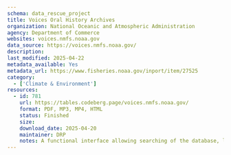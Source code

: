 ```yaml
---
schema: data_rescue_project 
title: Voices Oral History Archives
organization: National Oceanic and Atmospheric Administration
agency: Department of Commerce
websites: voices.nmfs.noaa.gov
data_source: https://voices.nmfs.noaa.gov/
description: 
last_modified: 2025-04-22
metadata_available: Yes
metadata_url: https://www.fisheries.noaa.gov/inport/item/27525
category:
  - ['Climate & Environment'] 
resources:
  - id: 781
    url: https://tables.codeberg.page/voices.nmfs.noaa.gov/
    format: PDF, MP3, MP4, HTML
    status: Finished
    size: 
    download_date: 2025-04-20
    maintainer: DRP
    notes: A functional interface allowing searching of the database, linking to archived copies of content on the WayBack Machine. A reduced version of the database was created by downloading and parsing the entire site. All necessary pages and files were archived on the WayBack Machine.
---
```

